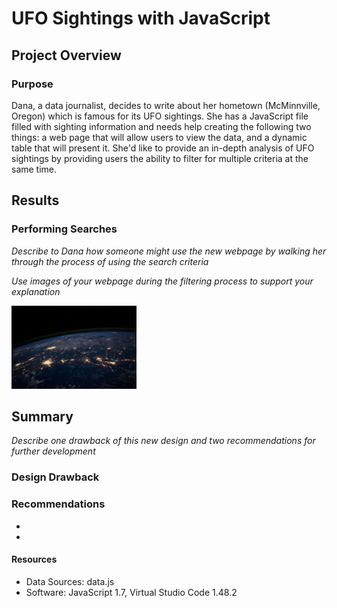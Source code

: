# UFO Sightings with JavaScript

## Project Overview
### Purpose
Dana, a data journalist, decides to write about her hometown (McMinnville, Oregon) which is famous for its UFO sightings. She has a JavaScript file filled with sighting information and needs help creating the following two things: a web page that will allow users to view the data, and a dynamic table that will present it. She'd like to provide an in-depth analysis of UFO sightings by providing users the ability to filter for multiple criteria at the same time. 

## Results
### Performing Searches
*Describe to Dana how someone might use the new webpage by walking her through the process of using the search criteria*

*Use images of your webpage during the filtering process to support your explanation*

<img src='https://github.com/npantfoerder/UFOs/blob/master/static/images/nasa.jpg' width=200> 

## Summary
*Describe one drawback of this new design and two recommendations for further development*
### Design Drawback

### Recommendations
- 
- 

#### Resources
- Data Sources: data.js
- Software: JavaScript 1.7, Virtual Studio Code 1.48.2

